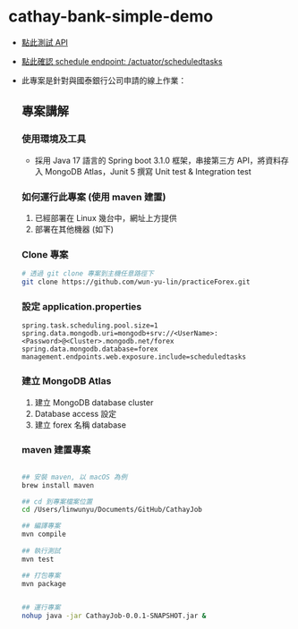 # cathay-bank-simple-demo

- [點此測試 API ](http://123.241.19.224/)
- [點此確認 schedule endpoint: /actuator/scheduledtasks ](http://123.241.19.224/actuator/scheduledtasks)

- 此專案是針對與國泰銀行公司申請的線上作業：

  ## 專案講解
  ### 使用環境及工具
  - 採用 Java 17 語言的 Spring boot 3.1.0 框架，串接第三方 API，將資料存入 MongoDB Atlas，Junit 5 撰寫 Unit test & Integration test

  ### 如何運行此專案 (使用 maven 建置)
  1. 已經部署在 Linux 幾台中，網址上方提供
  2. 部署在其他機器 (如下)

  ### Clone 專案
  ```bash
  # 透過 git clone 專案到主機任意路徑下
  git clone https://github.com/wun-yu-lin/practiceForex.git
  ```

  ### 設定 application.properties
  ```preperties
  spring.task.scheduling.pool.size=1
  spring.data.mongodb.uri=mongodb+srv://<UserName>:<Password>@<Cluster>.mongodb.net/forex
  spring.data.mongodb.database=forex
  management.endpoints.web.exposure.include=scheduledtasks

  ```

  ### 建立 MongoDB Atlas
  1. 建立 MongoDB database cluster
  2. Database access 設定
  3. 建立 forex 名稱 database


  ### maven 建置專案
  ```bash
  
  ## 安裝 maven, 以 macOS 為例
  brew install maven

  ## cd 到專案檔案位置
  cd /Users/linwunyu/Documents/GitHub/CathayJob

  ## 編譯專案
  mvn compile
 
  ## 執行測試
  mvn test

  ## 打包專案
  mvn package


  ## 運行專案
  nohup java -jar CathayJob-0.0.1-SNAPSHOT.jar &


  ```


